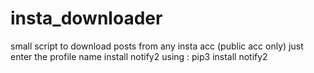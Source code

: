 # insta_downloader
small script to download posts from any insta acc (public acc only)
just enter the profile name
install notify2 using : 
pip3 install notify2
